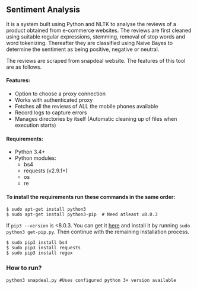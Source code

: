 ## Sentiment Analysis

It is a system built using Python and NLTK to analyse the reviews of a product obtained from e-commerce websites. The reviews are first cleaned using suitable regular expressions, stemming, removal of stop words and word tokenizing. Thereafter they are classified using Naive Bayes to determine the sentiment as being positive, negative or neutral.

The reviews are scraped from snapdeal website. The features of this tool are as follows.

#### Features:
* Option to choose a proxy connection
* Works with authenticated proxy
* Fetches all the reviews of ALL the mobile phones available
* Record logs to capture errors
* Manages directories by itself (Automatic cleaning up of files when execution starts)

#### Requirements:
* Python 3.4+
* Python modules:
	- bs4
	- requests (v2.9.1+)
	- os
	- re

#### To install the requirements run these commands in the same order:
```shell
$ sudo apt-get install python3
$ sudo apt-get install python3-pip  # Need atleast v8.0.3
```
If `pip3 --version` is <8.0.3. You can get it [here](https://bootstrap.pypa.io/get-pip.py "python pip3") and install it by running `sudo python3 get-pip.py`. Then continue with the remaining installation process.

```shell
$ sudo pip3 install bs4
$ sudo pip3 install requests
$ sudo pip3 install regex
```

### How to run?  
```shell
python3 snapdeal.py #Uses configured python 3+ version available
```
